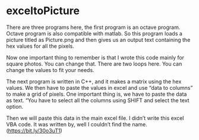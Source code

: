 # exceltoPicture

There are three programs here, the first program is an octave program. Octave program is also compatible with matlab. So this program loads a picture titled as Picture.png and then gives us an output text containing the hex values for all the pixels.

Now one important thing to remember is that I wrote this code mainly for square photos. You can change that. There are two loops here. You can change the values to fit your needs. 

The next program is written in C++, and it makes a matrix using the hex values. We then have to paste the values in excel and use “data to columns” to make a grid of pixels. One important thing is, we have to paste the data as text. “You have to select all the columns using SHIFT and select the text option. 

Then we will paste this data in the main excel file. I didn’t write this excel VBA code. It was written by, well I couldn’t find the name. (https://bit.ly/30o3uT1)
